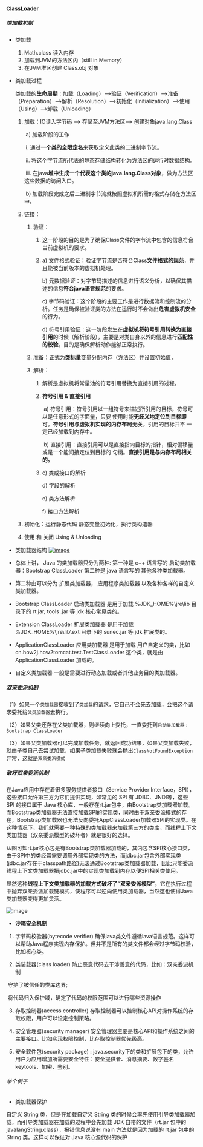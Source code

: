 #### ClassLoader

##### 类加载机制

- 类加载

  1. Math.class 读入内存
  2. 加载到JVM的方法区内（still in Memory）
  3. 在JVM堆区创建 Class.obj 对象

- 类加载过程

  类加载的**生命周期**：加载（Loading）-->验证（Verification）-->准备（Preparation）-->解析（Resolution）-->初始化（Initialization）-->使用（Using）-->卸载（Unloading）

  1. 加载：IO读入字节码 --> 存储至JVM方法区--> 创建对象java.lang.Class

     ​    a) 加载阶段的工作

     ​    	i. 通过**一个类的全限定名**来获取定义此类的二进制字节流。

     ​    	ii. 将这个字节流所代表的静态存储结构转化为方法区的运行时数据结构。

     ​    	iii. 在java**堆中生成一个代表这个类的java.lang.Class对象**，做为方法区这些数据的访问入口。

     ​    b) 加载阶段完成之后二进制字节流就按照虚拟机所需的格式存储在方法区中。

  2. 链接：

     1. 验证：

        1. 这一阶段的目的是为了确保Class文件的字节流中包含的信息符合当前虚拟机的要求。

        2. a) 文件格式验证：验证字节流是否符合Class**文件格式的规范**，并且能被当前版本的虚拟机处理。

           b) 元数据验证：对字节码描述的信息进行语义分析，以确保其描述的信息**符合java语言规范**的要求。

           c) 字节码验证：这个阶段的主要工作是进行数据流和控制流的分析。任务是确保被验证类的方法在运行时不会做出**危害虚拟机安全**的行为。

           d) 符号引用验证：这一阶段发生在**虚拟机将符号引用转换为直接引用**的时候（解析阶段），主要是对类自身以外的信息进行**匹配性的校验**。目的是确保解析动作能够正常执行。

     2. 准备：正式为**类标量**变量分配内存（方法区）并设置初始值，

     3. 解析：

        1. 解析是虚拟机将常量池的符号引用替换为直接引用的过程。

        2. **符号引用 & 直接引用**

           ​	a) 符号引用：符号引用以一组符号来描述所引用的目标，符号可以是任意形式的字面量，只要	使用时能**无歧义地定位到目标即可**。**符号引用与虚拟机实现的内存布局无关**，引用的目标并不	一定已经加载到内存中。

           ​	b) 直接引用：直接引用可以是直接指向目标的指针，相对偏移量或是一个能间接定位到目标的	句柄。**直接引用是与内存布局相关的。**

        3. c) 类或接口的解析

           d) 字段的解析

           e) 类方法解析

           f) 接口方法解析

  3. 初始化：运行静态代码 静态变量初始化，执行类构造器

  4. 使用 和 关闭 Using & Unloading

- 类加载器结构 [![image](https://camo.githubusercontent.com/e6bf0f48c99bb1f6eba5b567825fb173449aefa11946589416c8663537765069/68747470733a2f2f692e626d702e6f76682f696d67732f323032322f30372f32372f626666323431366231306439346531362e706e67)](https://camo.githubusercontent.com/e6bf0f48c99bb1f6eba5b567825fb173449aefa11946589416c8663537765069/68747470733a2f2f692e626d702e6f76682f696d67732f323032322f30372f32372f626666323431366231306439346531362e706e67) 

- 总体上讲， Java 的类加载器只分为两种: 第一种是 c++ 语言写的 启动类加载器：Bootstrap ClassLoader 第二种是 java 语言写的 其他各种类加载器。

- 第二种由可以分为 扩展类加载器， 应用程序类加载器 以及各种各样的自定义类加载器。

- Bootstrap ClassLoader 启动类加载器 是用于加载 %JDK_HOME%\jre\lib 目录下的 rt.jar, tools .jar 等 jdk 核心常见类的。
-  Extension ClassLoader 扩展类加载器 是用于加载 %JDK_HOME%\jre\lib\ext 目录下的 sunec.jar 等 jdk 扩展类的。 
- ApplicationClassLoader 应用类加载器 是用于加载 用户自定义的类，比如 cn.how2j.how2tomcat.test.TestClassLoader 这个类，就是由 ApplicationClassLoader 加载的。

- 自定义类加载器 一般是需要进行动态加载或者其他业务目的类加载器。

##### 双亲委派机制

（1）如果一个`类加载器`接收到了`类加载`的请求，它自己不会先去加载，会把这个请求委托给`父类加载器`去执行。

（2）如果父类还存在父类加载器，则继续向上委托，一直委托到`启动类加载器：Bootstrap ClassLoader`

（3）如果父类加载器可以完成加载任务，就返回成功结果，如果父类加载失败，就由子类自己去尝试加载，如果子类加载失败就会抛出`ClassNotFoundException`异常，这就是`双亲委派模式`

##### 破坏双亲委派机制

在Java应用中存在着很多服务提供者接口（Service Provider Interface，SPI），这些接口允许第三方为它们提供实现，如常见的 SPI 有 JDBC、JNDI等，这些 SPI 的接口属于 Java 核心库，一般存在rt.jar包中，由Bootstrap类加载器加载。而Bootstrap类加载器无法直接加载SPI的实现类，同时由于双亲委派模式的存在，Bootstrap类加载器也无法反向委托AppClassLoader加载器SPI的实现类。在这种情况下，我们就需要一种特殊的类加载器来加载第三方的类库，而线程上下文类加载器（双亲委派模型的破坏者）就是很好的选择。

从图可知rt.jar核心包是有Bootstrap类加载器加载的，其内包含SPI核心接口类，由于SPI中的类经常需要调用外部实现类的方法，而jdbc.jar包含外部实现类(jdbc.jar存在于classpath路径)无法通过Bootstrap类加载器加载，因此只能委派线程上下文类加载器把jdbc.jar中的实现类加载到内存以便SPI相关类使用。

显然这种**线程上下文类加载器的加载方式破坏了“双亲委派模型”**，它在执行过程中抛弃双亲委派加载链模式，使程序可以逆向使用类加载器，当然这也使得Java类加载器变得更加灵活。

![image](https://i.bmp.ovh/imgs/2022/07/27/6caceff5217cfbc6.png)

- **沙箱安全机制**

1. 字节码校验器(bytecode verifier)
   确保lava类文件遵循lava语言规范。这样可以帮助Java程序实现内存保护。但并不是所有的类文件都会经过字节码校验，比如核心类。

2. 类装载器(class loader)
   防止恶意代码去干涉善意的代码，比如：双亲委派机制

​		守护了被信任的类库边界;	

​		将代码归入保护域，确定了代码的权限范围可以进行哪些资源操作

3. 存取控制器(access controller)
   存取控制器可以控制核心API对操作系统的存取权限，用户可以设定控制策略。

4. 安全管理器(security manager)
   安全管理器主要是核心API和操作系统之间的主要接口。比如实现权限控制，比存取控制器优先级高。

5. 安全软件包(security package) :
   java.security下的类和扩展包下的类，允许用户为应用增加所需要安全特性：安全提供者、消息摘要、数字签名keytools、加密、鉴别。

###### 举个例子

- 类加载器保护

自定义 String 类，但是在加载自定义 String 类的时候会率先使用引导类加载器加载，而引导类加载器在加载的过程中会先加载 JDK 自带的文件（rt.jar 包中的 javalangString.class），报错信息说没有 main 方法就是因为加载的 rt.jar 包中的 String 类。这样可以保证对 Java 核心源代码的保护

